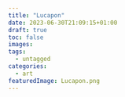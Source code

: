 ```yaml
---
title: "Lucapon"
date: 2023-06-30T21:09:15+01:00
draft: true
toc: false
images:
tags:
  - untagged
categories:
  - art
featuredImage: Lucapon.png
---
```


